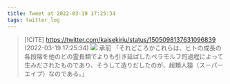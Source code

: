 ```yaml
---
title: Tweet at 2022-03-19 17:25:34
tags: twitter_log
---
```


> [!CITE] https://twitter.com/kaisekiriu/status/1505098137631096839 (2022-03-19 17:25:34)
> ![](https://twitter.com/kaisekiriu/status/1505098137631096839)
> 承前
> 「それどころかこれらは、ヒトの成長の各段階を他のどの霊長類でよりも引き延ばしたペラモルフ的過程によって生みだされたものであり、そうして造りだしたのが、超類人猿（スーパーエイプ）なのである。」
